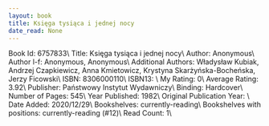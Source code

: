 ```yaml
---
layout: book
title: Księga tysiąca i jednej nocy
date_read: None
---
```


Book Id: 6757833\ 
Title: Księga tysiąca i jednej nocy\ 
Author: Anonymous\ 
Author l-f: Anonymous, Anonymous\ 
Additional Authors: Władysław Kubiak, Andrzej Czapkiewicz, Anna Kmietowicz, Krystyna Skarżyńska-Bocheńska, Jerzy Ficowski\ 
ISBN: 8306000110\ 
ISBN13: \ 
My Rating: 0\ 
Average Rating: 3.92\ 
Publisher: Państwowy Instytut Wydawniczy\ 
Binding: Hardcover\ 
Number of Pages: 545\ 
Year Published: 1982\ 
Original Publication Year: \ 
Date Added: 2020/12/29\ 
Bookshelves: currently-reading\ 
Bookshelves with positions: currently-reading (#12)\ 
Read Count: 1\ 

